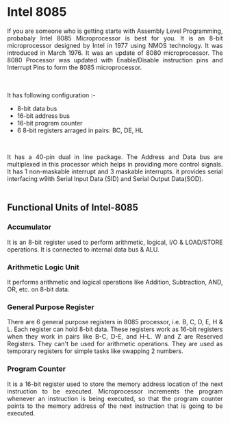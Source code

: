 # Intel 8085

<p align="justify">If you are someone who is getting starte with Assembly Level Programming, probabaly Intel 8085 Microprocessor is best for you. It is an 8-bit microprocessor designed by Intel in 1977 using NMOS technology. It was introduced in March 1976. It was an update of 8080 microprocessor. The 8080 Processor was updated with Enable/Disable instruction pins and Interrupt Pins to form the 8085 microprocessor.</p><br><br>
It has following configuration :-
<ul>
    <li>8-bit data bus</li>
    <li>16-bit address bus</li>
    <li>16-bit program counter</li>
    <li>6 8-bit registers arraged in pairs: BC, DE, HL</li>
</ul>

<br>
<p align="justify">It has a 40-pin dual in line package. The Address and Data bus are multiplexed in this processor which helps in providing more control signals. It has 1 non-maskable interrupt and 3 maskable interrupts. it provides serial interfacing w9ith Serial Input Data (SID) and Serial Output Data(SOD).<br><br></p>

## Functional Units of Intel-8085


### Accumulator
<p align="justify">It is an 8-bit register used to perform arithmetic, logical, I/O & LOAD/STORE operations. It is connected to internal data bus & ALU.</p>

### Arithmetic Logic Unit
<p align="justify">It performs arithmetic and logical operations like Addition, Subtraction, AND, OR, etc. on 8-bit data.</p>

### General Purpose Register
<p align="justify">There are 6 general purpose registers in 8085 processor, i.e. B, C, D, E, H & L. Each register can hold 8-bit data. These registers work as 16-bit registers when they work in pairs like B-C, D-E, and H-L. W and Z are Reserved Registers. They can't be used for arithmetic operations. They are used as temporary registers for simple tasks like swapping 2 numbers.</p>

### Program Counter
<p align="justify">It is a 16-bit register used to store the memory address location of the next instruction to be executed. Microprocessor increments the program whenever an instruction is being executed, so that the program counter points to the memory address of the next instruction that is going to be executed.</p>

